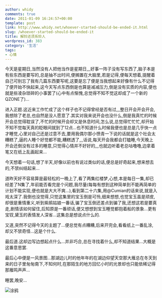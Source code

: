 ```yaml
---
author: whidy
comments: true
date: 2011-01-09 16:24:57+00:00
template: post
link: http://www.whidy.net/whoever-started-should-be-ended-it.html
slug: /whoever-started-should-be-ended-it
title: 解铃还须系铃人
wordpress_id: 383
category: '生活'
tags:
- 心情
---
```


今天是星期日,当然没有人把他当作是星期日,,,好事一阵子没有写东西了,脑子本是有些东西是要写的,总是抽不出时间,便搁置在大脑里,若是记得,便每天想着,提醒着自己可别忘了我有几篇东西要写呢,这要是忘了便是当我想起来好像有什么不记得了便开始不快起来,这今天写点东西倒是也算是减减压力,倒是没有实质的内容,便也就是些凌杂琐碎的小事罢了(心中有点惭愧,总觉得不知不觉这却成了一个新的QZONE了)...

进入正题.这近来工作忙成了这个样子也不记得曾经是否有过,,,整日开会开会开会,我想除了老总,也自然是没人愿意了.其实对我来说开会也没什么,倒是我真忙的时候开会总觉得耽误了,不忙的时候开会却又是休息时间,怎么说,总觉得忙忙忙,却开始不知不觉每天真的眨眼间就到了12点...也不知道什么时候我便也是总是几乎快一点才睡觉,心里对自己还是过意不去,要用我偶尔那小愤青一下说的话就是这个社会太糟糕了,逼的人睡个好觉都不能,糟糕透了,,,话说,每天开会我都会打瞌睡,今天晚上开会还倒没有过多的睡意,只觉得心情并不好好的,,,也就边听着老总咕噜噜,边拿着笔又在纸上乱画起来...

今天想着一句话,想了半天,好像以前也有说过类似的话,便总是好奇起来,想来想去的,不禁纠结起来...

道昨天好不容易算是最轻松的一晚上了,看了两集红楼梦,心想,本是每日一集,却已经差了N集了,年前能否看完是个问题,我尽量(每每有想到这种简单到不能再简单的计划不能实现,便也就是大大不爽...),看到第二十六集,用@Cumian的话来说,就是入戏太深了.我倒也没觉得,只觉这集里的宝玉倒是可怜,细来想想,也觉宝玉虽是顽皮,却很是重情重义,听到紫鹃姑娘一番话,骗了宝玉倒还差点到骗了我,还想这若是要真走,剧情该如何留住,后知原是一番顽话,便又想想到宝玉睡觉都抱着船的景象...更有宝钗,黛玉的表情发人深省...这集总是想说点什么的.

又道,突然不记得今天的主题了...便总觉有点糟糟,后来开完会,看看纸上一番乱涂,却又不禁奇怪...这是个什么.

最后道.这却边写边想起点什么...并非巧合,总在寻找着什么,却不知道结果...大概是这番意思罢.

最后心中便是一风景图...那湖边儿时的他年年的在湖边仰望天空那大雁总在冬天到来的日子里匆匆南下,不知何时,在那陌生的地方回忆小时的光景却也只能依稀记得那雁鸣声声...

睡罢,晚安...

![涂鸦](http://www.whidy.net/wp-content/uploads/2011/01/IMG_20110109_210853-375x500.jpg)
